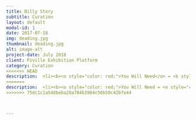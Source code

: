 ```yaml
---
title: Billy Story
subtitle: Curation
layout: default
modal-id: 1
date: 2017-07-18
img: deading.jpg
thumbnail: deading.jpg
alt: image-alt
project-date: July 2018
client: Piville Exhibition Platform
category: Curation
<<<<<<< HEAD
description:  <li><b><o style="color: red;">You Will Need</o> = <k style="color: black;">Enough time to look into Billy's Life.</b></k></li> <li><b><o style="color: red;">The Purpose of the Exhibition</o> = <k style="color: black;">1. Inducing sympathy from people by showing Billy's everyday life. 2. Making them think that it is too similar to their life 3. Help them get rid of the stress by making people laugh and look back life from one step further.</b></k></li> <p>In the morning, I went to a cafe. People were lined up waiting for the coffee. At some moment it looked like zombies waiting for treatments. People were barely moving their body by waking up their brain relying on the caffeine of the coffee. Curiosity came into my mind. Why does everyone look so dead?? Is it their fault to be exhausted, stressed, and sleepy? Korea is the world's 6th biggest coffee consumption country. The number of cafes increased as Korea developed. However, paradoxically, people get more and more stress and lack of sleep these days. Let's look back from our life to society by making a puppet that shows everyday-life of a normal person on these days. </p> <br> <p>In Korea, competitive mood is all over the country. The competition starts at school. Since it is extremely tough to get into a good university, high school students study from 9:00 a.m. to 10:00 p.m. at a school. They even get private-tutoring after school to get a good score on the national test that is held once a year. The test score is evaluated relatively to other students. Even though you get into a college by hardworking, the other stage opens called "preparing to get a job". Since it is tough to get a job these days, college students have to study hard and work hard. Doing a part-time job, studying, and joining various activities to get into a company. So they wake them up with coffee every day. Even after you got a job, you cannot get away from competitive, hard-working atmosphere. Too much work, little time.</p><br> <p>The Billy Story shows various things that give stress to people. </p>  <img src="img/portfolio/8.jpg" class="img-responsive img-centered" alt="Winner Takes All">  <img src="img/portfolio/9.jpg" class="img-responsive img-centered" alt="Bus Hell">  <img src="img/portfolio/11.jpg" class="img-responsive img-centered" alt="USB Always Doesn't Work at Important Moment"> <img src="img/portfolio/13.jpg" class="img-responsive img-centered" alt="Interview">  <img src="img/portfolio/14.jpg" class="img-responsive img-centered" alt="Execution by the Paper-guillotine"> 
=======
description:  <li><b><o style="color: red;">You Will Need = <o style="color: black;">Enough time to look into Billy's Life</b></li> <li><b><o style="color: red;">The Purpose of the Exhibition = <o style="color: black;">1. Inducing sympathy from people by showing Billy's everyday life. 2. Making them think that it is too similar to their life 3. Help them get rid of the stress by making people laugh and look back life from one step further.</b></li> <p>In the morning, I went to a cafe. People were lined up waiting for the coffee. At some moment it looked like zombies waiting for treatments. People were barely moving their body by waking up their brain relying on the caffeine of the coffee. Curiosity came into my mind. Why does everyone look so dead?? Is it their fault to be exhausted, stressed, and sleepy? Korea is the world's 6th biggest coffee consumption country. The number of cafes increased as Korea developed. However, paradoxically, people get more and more stress and lack of sleep these days. Let's look back from our life to society by making a puppet that shows everyday-life of a normal person on these days. </p> <br> <p>In Korea, competitive mood is all over the country. The competition starts at school. Since it is extremely tough to get into a good university, high school students study from 9:00 a.m. to 10:00 p.m. at a school. They even get private-tutoring after school to get a good score on the national test that is held once a year. The test score is evaluated relatively to other students. Even though you get into a college by hardworking, the other stage opens called "preparing to get a job". Since it is tough to get a job these days, college students have to study hard and work hard. Doing a part-time job, studying, and joining various activities to get into a company. So they wake them up with coffee every day. Even after you got a job, you cannot get away from competitive, hard-working atmosphere. Too much work, little time.</p><br> <p>The Billy Story shows various things that give stress to people. </p>  <img src="img/portfolio/8.jpg" class="img-responsive img-centered" alt="Winner Takes All">  <img src="img/portfolio/9.jpg" class="img-responsive img-centered" alt="Bus Hell">  <img src="img/portfolio/11.jpg" class="img-responsive img-centered" alt="USB Always Doesn't Work at Important Moment"> <img src="img/portfolio/13.jpg" class="img-responsive img-centered" alt="Interview">  <img src="img/portfolio/14.jpg" class="img-responsive img-centered" alt="Execution by the Paper-guillotine"> 
>>>>>>> 75dc1c1a548beba28a784b3984c56b50c42bfe44



---
```

